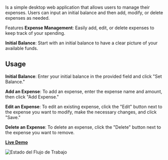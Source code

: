 Is a simple desktop web application that allows users to manage their expenses. Users can input an initial balance and then add, modify, or delete expenses as needed.

Features
**Expense Management**: Easily add, edit, or delete expenses to keep track of your spending.

**Initial Balance**: Start with an initial balance to have a clear picture of your available funds.

## Usage

**Initial Balance**: Enter your initial balance in the provided field and click "Set Balance."

**Add an Expense**: To add an expense, enter the expense name and amount, then click "Add Expense."

**Edit an Expense**: To edit an existing expense, click the "Edit" button next to the expense you want to modify, make the necessary changes, and click "Save."

**Delete an Expense**: To delete an expense, click the "Delete" button next to the expense you want to remove.

[**Live Demo**](http://www.gastos.igus.uy/)

![Estado del Flujo de Trabajo](https://github.com/gustavoDuarte96/control-gastos/actions/workflows/node.js.yml/badge.svg)
